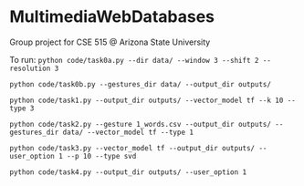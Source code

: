 # MultimediaWebDatabases
Group project for CSE 515 @ Arizona State University


To run:
```python code/task0a.py --dir data/ --window 3 --shift 2 --resolution 3```

```python code/task0b.py --gestures_dir data/ --output_dir outputs/```


```python code/task1.py --output_dir outputs/ --vector_model tf --k 10 --type 3```

```python code/task2.py --gesture 1_words.csv --output_dir outputs/ --gestures_dir data/ --vector_model tf --type 1```

``` python code/task3.py --vector_model tf --output_dir outputs/ --user_option 1 --p 10 --type svd ```

``` python code/task4.py --output_dir outputs/ --user_option 1 ```
